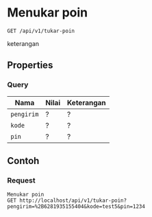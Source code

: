 # Menukar poin
```http
GET /api/v1/tukar-poin
```
keterangan
## Properties
### Query
Nama  | Nilai | Keterangan
--- | --- | ---
<code>pengirim</code> | ? | ?
<code>kode</code> | ? | ?
<code>pin</code> | ? | ?

## Contoh

### Request
```http
Menukar poin
GET http://localhost/api/v1/tukar-poin?pengirim=%2B6281935155404&kode=test5&pin=1234
```

